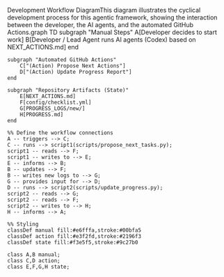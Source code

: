 Development Workflow DiagramThis diagram illustrates the cyclical development process for this agentic framework, showing the interaction between the developer, the AI agents, and the automated GitHub Actions.graph TD
    subgraph "Manual Steps"
        A[Developer decides to start work]
        B[Developer / Lead Agent runs AI agents (Codex) based on NEXT_ACTIONS.md]
    end

    subgraph "Automated GitHub Actions"
        C["(Action) Propose Next Actions"]
        D["(Action) Update Progress Report"]
    end

    subgraph "Repository Artifacts (State)"
        E[NEXT_ACTIONS.md]
        F[config/checklist.yml]
        G[PROGRESS_LOGS/new/]
        H[PROGRESS.md]
    end

    %% Define the workflow connections
    A -- triggers --> C;
    C -- runs --> script1(scripts/propose_next_tasks.py);
    script1 -- reads --> F;
    script1 -- writes to --> E;
    E -- informs --> B;
    B -- updates --> F;
    B -- writes new logs to --> G;
    G -- provides input for --> D;
    D -- runs --> script2(scripts/update_progress.py);
    script2 -- reads --> G;
    script2 -- reads --> F;
    script2 -- writes to --> H;
    H -- informs --> A;

    %% Styling
    classDef manual fill:#e6fffa,stroke:#00bfa5
    classDef action fill:#e3f2fd,stroke:#2196f3
    classDef state fill:#f3e5f5,stroke:#9c27b0
    
    class A,B manual;
    class C,D action;
    class E,F,G,H state;

